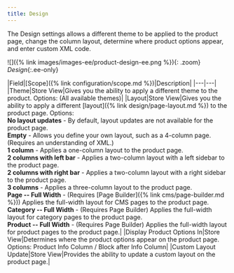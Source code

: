 ```yaml
---
title: Design
---
```


The Design settings allows a different theme to be applied to the product page, change the column layout, determine where product options appear, and enter custom XML code.

![]({% link images/images-ee/product-design-ee.png %}){: .zoom}
_Design_{:.ee-only}

|Field|[Scope]({% link configuration/scope.md %})|Description|
|---|---|
|Theme|Store View|Gives you the ability to apply a different theme to the product. Options: (All available themes)|
|<span class="ee-only">Layout</span>|Store View|Gives you the ability to apply a different [layout]({% link design/page-layout.md %}) to the product page. Options: <br/>**No layout updates** - By default, layout updates are not available for the product page. <br/>**Empty** - Allows you define your own layout, such as a 4-column page. (Requires an understanding of XML.) <br/>**1 column** - Applies a one-column layout to the product page. <br/>**2 columns with left bar** - Applies a two-column layout with a left sidebar to the product page. <br/>**2 columns with right bar** - Applies a two-column layout with a right sidebar to the product page. <br/>**3 columns** - Applies a three-column layout to the product page. <br/>**Page -- Full Width** - (Requires [Page Builder]({% link cms/page-builder.md %})) Applies the full-width layout for CMS pages to the product page. <br/>**Category -- Full Width** - (Requires Page Builder) Applies the full-width layout for category pages to the product page. <br/>**Product -- Full Width** - (Requires Page Builder) Applies the full-width layout for product pages to the product page.|
|Display Product Options In|Store View|Determines where the product options appear on the product page. Options: Product Info Column / Block after Info Column|
|Custom Layout Update|Store View|Provides the ability to update a custom layout on the product page.|
